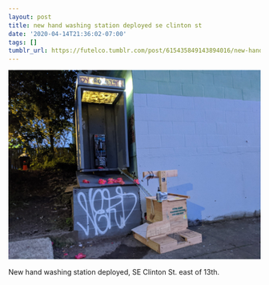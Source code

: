 ```yaml
---
layout: post
title: new hand washing station deployed se clinton st
date: '2020-04-14T21:36:02-07:00'
tags: []
tumblr_url: https://futelco.tumblr.com/post/615435849143894016/new-hand-washing-station-deployed-se-clinton-st
---
```

 ![](/images/blog/62c8793435c244e7d9a3e38b0c80350e9cdf6220.jpg)  

New hand washing station deployed, SE Clinton St. east of 13th.

